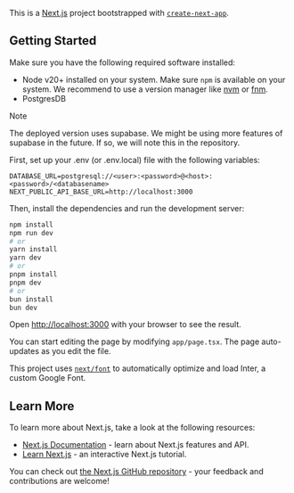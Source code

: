 This is a [Next.js](https://nextjs.org/) project bootstrapped with [`create-next-app`](https://github.com/vercel/next.js/tree/canary/packages/create-next-app).

## Getting Started

Make sure you have the following required software installed:

- Node v20+ installed on your system. Make sure `npm` is available on your system.
  We recommend to use a version manager like [nvm](https://github.com/nvm-sh/nvm) or [fnm](https://github.com/Schniz/fnm).
- PostgresDB

> [!NOTE]
> The deployed version uses supabase. We might be using more features of supabase in the future. If so, we will note this in the repository.

First, set up your .env (or .env.local) file with the following variables:

```dotenv
DATABASE_URL=postgresql://<user>:<password>@<host>:<password>/<databasename>
NEXT_PUBLIC_API_BASE_URL=http://localhost:3000
```

Then, install the dependencies and run the development server:

```bash
npm install
npm run dev
# or
yarn install
yarn dev
# or
pnpm install
pnpm dev
# or
bun install
bun dev
```

Open [http://localhost:3000](http://localhost:3000) with your browser to see the result.

You can start editing the page by modifying `app/page.tsx`. The page auto-updates as you edit the file.

This project uses [`next/font`](https://nextjs.org/docs/basic-features/font-optimization) to automatically optimize and load Inter, a custom Google Font.

## Learn More

To learn more about Next.js, take a look at the following resources:

- [Next.js Documentation](https://nextjs.org/docs) - learn about Next.js features and API.
- [Learn Next.js](https://nextjs.org/learn) - an interactive Next.js tutorial.

You can check out [the Next.js GitHub repository](https://github.com/vercel/next.js/) - your feedback and contributions are welcome!

